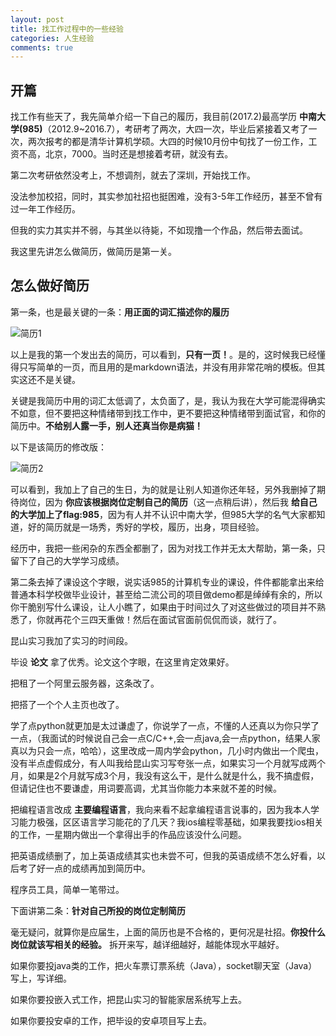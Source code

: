 ```yaml
---
layout: post
title: 找工作过程中的一些经验
categories: 人生经验
comments: true
---
```


## 开篇

找工作有些天了，我先简单介绍一下自己的履历，我目前(2017.2)最高学历 **中南大学(985)**（2012.9~2016.7），考研考了两次，大四一次，毕业后紧接着又考了一次，两次报考的都是清华计算机学硕。大四的时候10月份中旬找了一份工作，工资不高，北京，7000。当时还是想接着考研，就没有去。

第二次考研依然没考上，不想调剂，就去了深圳，开始找工作。

没法参加校招，同时，其实参加社招也挺困难，没有3-5年工作经历，甚至不曾有过一年工作经历。

但我的实力其实并不弱，与其坐以待毙，不如现撸一个作品，然后带去面试。

我这里先讲怎么做简历，做简历是第一关。

## 怎么做好简历

第一条，也是最关键的一条：**用正面的词汇描述你的履历**

![简历1](https://wx3.sinaimg.cn/mw690/006zFO3ggy1fd2iojobrvj30q8112taw.jpg)

以上是我的第一个发出去的简历，可以看到，**只有一页！**。是的，这时候我已经懂得只写简单的一页，而且用的是markdown语法，并没有用非常花哨的模板。但其实这还不是关键。

关键是我简历中用的词汇太低调了，太负面了，是，我认为我在大学可能混得确实不如意，但不要把这种情绪带到找工作中，更不要把这种情绪带到面试官，和你的简历中。**不给别人露一手，别人还真当你是病猫！**

以下是该简历的修改版：

![简历2](http://wx2.sinaimg.cn/mw690/006zFO3ggy1fd2ixc4ko7j30yi1cuwlh.jpg)

可以看到，我加上了自己的生日，为的就是让别人知道你还年轻，另外我删掉了期待岗位，因为 **你应该根据岗位定制自己的简历**（这一点稍后讲），然后我 **给自己的大学加上了flag:985**，因为有人并不认识中南大学，但985大学的名气大家都知道，好的简历就是一场秀，秀好的学校，履历，出身，项目经验。

经历中，我把一些闲杂的东西全都删了，因为对找工作并无太大帮助，第一条，只留下了自己的大学学习成绩。

第二条去掉了课设这个字眼，说实话985的计算机专业的课设，件件都能拿出来给普通本科学校做毕业设计，甚至给二流公司的项目做demo都是绰绰有余的，所以你干脆别写什么课设，让人小瞧了，如果由于时间过久了对这些做过的项目并不熟悉了，你就再花个三四天重做！然后在面试官面前侃侃而谈，就行了。

昆山实习我加了实习的时间段。

毕设 **论文** 拿了优秀。论文这个字眼，在这里肯定效果好。

把租了一个阿里云服务器，这条改了。

把搭了一个个人主页也改了。

学了点python就更加是太过谦虚了，你说学了一点，不懂的人还真以为你只学了一点，（我面试的时候说自己会一点C/C++,会一点java,会一点python，结果人家真以为只会一点，哈哈），这里改成一周内学会python，几小时内做出一个爬虫，没有半点虚假成分，有人叫我给昆山实习写夸张一点，如果实习一个月就写成两个月，如果是2个月就写成3个月，我没有这么干，是什么就是什么，我不搞虚假，但请记住也不要谦虚，用词要高调，尤其当你能力本来就不差的时候。

把编程语言改成 **主要编程语言**，我向来看不起拿编程语言说事的，因为我本人学习能力极强，区区语言学习能花的了几天？我ios编程零基础，如果我要找ios相关的工作，一星期内做出一个拿得出手的作品应该没什么问题。

把英语成绩删了，加上英语成绩其实也未尝不可，但我的英语成绩不怎么好看，以后考了好一点的成绩再加到简历中。

程序员工具，简单一笔带过。

下面讲第二条：**针对自己所投的岗位定制简历**

毫无疑问，就算你是应届生，上面的简历也是不合格的，更何况是社招。**你投什么岗位就该写相关的经验。** 拆开来写，越详细越好，越能体现水平越好。

如果你要投java类的工作，把火车票订票系统（Java），socket聊天室（Java）写上，写详细。

如果你要投嵌入式工作，把昆山实习的智能家居系统写上去。

如果你要投安卓的工作，把毕设的安卓项目写上去。
